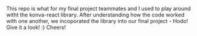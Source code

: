 This repo is what for my final project teammates and I used to play around witht the konva-react library. After understanding how the code worked with one another, we incoporated the library into our final project - Hodo! Give it a look! :) Cheers!
